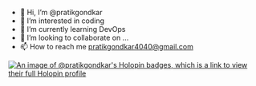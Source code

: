 - 👋 Hi, I’m @pratikgondkar
- 👀 I’m interested in coding
- 🌱 I’m currently learning DevOps
- 💞️ I’m looking to collaborate on ...
- 📫 How to reach me pratikgondkar4040@gmail.com


<!---
pratikgondkar/pratikgondkar is a ✨ special ✨ repository because its `README.md` (this file) appears on your GitHub profile.
You can click the Preview link to take a look at your changes.
--->

[![An image of @pratikgondkar's Holopin badges, which is a link to view their full Holopin profile](https://holopin.me/pratikgondkar)](https://holopin.io/@pratikgondkar)

